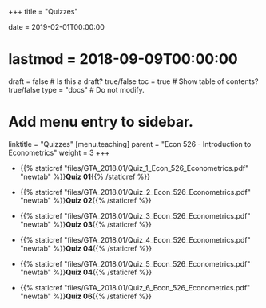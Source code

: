 +++
title = "Quizzes"

date = 2019-02-01T00:00:00
# lastmod = 2018-09-09T00:00:00

draft = false  # Is this a draft? true/false
toc = true  # Show table of contents? true/false
type = "docs"  # Do not modify.

# Add menu entry to sidebar.
linktitle = "Quizzes"
[menu.teaching]
  parent = "Econ 526 - Introduction to Econometrics"
  weight = 3
+++

* {{% staticref "files/GTA_2018.01/Quiz_1_Econ_526_Econometrics.pdf" "newtab" %}}**Quiz 01**{{% /staticref %}}

* {{% staticref "files/GTA_2018.01/Quiz_2_Econ_526_Econometrics.pdf" "newtab" %}}**Quiz 02**{{% /staticref %}}

* {{% staticref "files/GTA_2018.01/Quiz_3_Econ_526_Econometrics.pdf" "newtab" %}}**Quiz 03**{{% /staticref %}}

* {{% staticref "files/GTA_2018.01/Quiz_4_Econ_526_Econometrics.pdf" "newtab" %}}**Quiz 04**{{% /staticref %}}

* {{% staticref "files/GTA_2018.01/Quiz_5_Econ_526_Econometrics.pdf" "newtab" %}}**Quiz 04**{{% /staticref %}}

* {{% staticref "files/GTA_2018.01/Quiz_6_Econ_526_Econometrics.pdf" "newtab" %}}**Quiz 06**{{% /staticref %}}